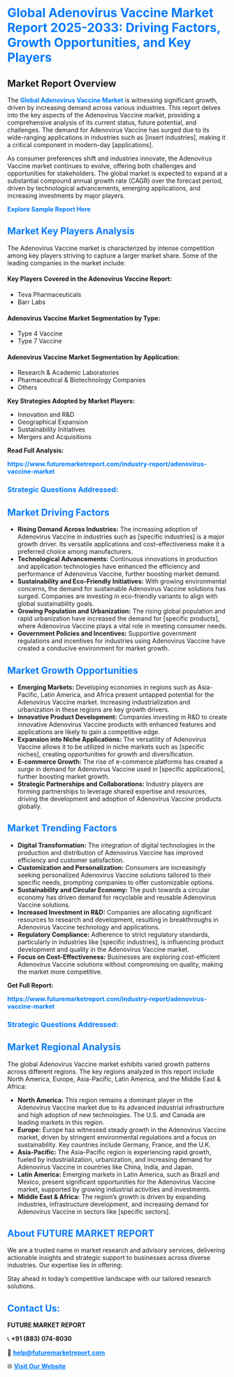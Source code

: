 <h1 style="color: #007BFF;">Global Adenovirus Vaccine Market Report 2025-2033: Driving Factors, Growth Opportunities, and Key Players</h1>

<section id="overview">
<h2>Market Report Overview</h2>
<p>The <a href="https://www.futuremarketreport.com/industry-report/adenovirus-vaccine-market" style="color: #007BFF; text-decoration: none;"><strong>Global Adenovirus Vaccine Market</strong></a> is witnessing significant growth, driven by increasing demand across various industries. This report delves into the key aspects of the Adenovirus Vaccine market, providing a comprehensive analysis of its current status, future potential, and challenges. The demand for Adenovirus Vaccine has surged due to its wide-ranging applications in industries such as [insert industries], making it a critical component in modern-day [applications].</p>
<p>As consumer preferences shift and industries innovate, the Adenovirus Vaccine market continues to evolve, offering both challenges and opportunities for stakeholders. The global market is expected to expand at a substantial compound annual growth rate (CAGR) over the forecast period, driven by technological advancements, emerging applications, and increasing investments by major players.</p>
</section>

<section id="overview">
<p><a href="https://www.futuremarketreport.com/request-sample/reportId=89027" style="color: #007BFF; text-decoration: none;"><strong>Explore Sample Report Here</strong></a></p>
</section>

<section id="key-players">
<h2 style="color: #007BFF;">Market Key Players Analysis</h2>
<p>The Adenovirus Vaccine market is characterized by intense competition among key players striving to capture a larger market share. Some of the leading companies in the market include:</p>
<h4>Key Players Covered in the Adenovirus Vaccine Report:</h4>
<ul><li>Teva Pharmaceuticals</li><li>Barr Labs</li></ul>
<h4>Adenovirus Vaccine Market Segmentation by Type:</h4>
<ul><li>Type 4 Vaccine</li><li>Type 7 Vaccine</li></ul>

<h4>Adenovirus Vaccine Market Segmentation by Application:</h4>
<ul><li>Research &amp; Academic Laboratories</li><li>Pharmaceutical &amp; Biotechnology Companies</li><li>Others</li></ul>
<p><strong>Key Strategies Adopted by Market Players:</strong></p>
<ul>
<li>Innovation and R&D</li>
<li>Geographical Expansion</li>
<li>Sustainability Initiatives</li>
<li>Mergers and Acquisitions</li>
</ul>
</section>

<section>
<p><strong>Read Full Analysis: </strong></p><a href="https://www.futuremarketreport.com/industry-report/adenovirus-vaccine-market" style="color: #007BFF; text-decoration: none;"><strong>https://www.futuremarketreport.com/industry-report/adenovirus-vaccine-market</strong></a>
<h3 style="color: #007BFF;">Strategic Questions Addressed:</h3>
</section>

<section id="driving-factors">
<h2 style="color: #007BFF;">Market Driving Factors</h2>
<ul>
<li><strong>Rising Demand Across Industries:</strong> The increasing adoption of Adenovirus Vaccine in industries such as [specific industries] is a major growth driver. Its versatile applications and cost-effectiveness make it a preferred choice among manufacturers.</li>
<li><strong>Technological Advancements:</strong> Continuous innovations in production and application technologies have enhanced the efficiency and performance of Adenovirus Vaccine, further boosting market demand.</li>
<li><strong>Sustainability and Eco-Friendly Initiatives:</strong> With growing environmental concerns, the demand for sustainable Adenovirus Vaccine solutions has surged. Companies are investing in eco-friendly variants to align with global sustainability goals.</li>
<li><strong>Growing Population and Urbanization:</strong> The rising global population and rapid urbanization have increased the demand for [specific products], where Adenovirus Vaccine plays a vital role in meeting consumer needs.</li>
<li><strong>Government Policies and Incentives:</strong> Supportive government regulations and incentives for industries using Adenovirus Vaccine have created a conducive environment for market growth.</li>
</ul>
</section>

<section id="growth-opportunities">
<h2 style="color: #007BFF;">Market Growth Opportunities</h2>
<ul>
<li><strong>Emerging Markets:</strong> Developing economies in regions such as Asia-Pacific, Latin America, and Africa present untapped potential for the Adenovirus Vaccine market. Increasing industrialization and urbanization in these regions are key growth drivers.</li>
<li><strong>Innovative Product Development:</strong> Companies investing in R&D to create innovative Adenovirus Vaccine products with enhanced features and applications are likely to gain a competitive edge.</li>
<li><strong>Expansion into Niche Applications:</strong> The versatility of Adenovirus Vaccine allows it to be utilized in niche markets such as [specific niches], creating opportunities for growth and diversification.</li>
<li><strong>E-commerce Growth:</strong> The rise of e-commerce platforms has created a surge in demand for Adenovirus Vaccine used in [specific applications], further boosting market growth.</li>
<li><strong>Strategic Partnerships and Collaborations:</strong> Industry players are forming partnerships to leverage shared expertise and resources, driving the development and adoption of Adenovirus Vaccine products globally.</li>
</ul>
</section>

<section id="trending-factors">
<h2 style="color: #007BFF;">Market Trending Factors</h2>
<ul>
<li><strong>Digital Transformation:</strong> The integration of digital technologies in the production and distribution of Adenovirus Vaccine has improved efficiency and customer satisfaction.</li>
<li><strong>Customization and Personalization:</strong> Consumers are increasingly seeking personalized Adenovirus Vaccine solutions tailored to their specific needs, prompting companies to offer customizable options.</li>
<li><strong>Sustainability and Circular Economy:</strong> The push towards a circular economy has driven demand for recyclable and reusable Adenovirus Vaccine solutions.</li>
<li><strong>Increased Investment in R&D:</strong> Companies are allocating significant resources to research and development, resulting in breakthroughs in Adenovirus Vaccine technology and applications.</li>
<li><strong>Regulatory Compliance:</strong> Adherence to strict regulatory standards, particularly in industries like [specific industries], is influencing product development and quality in the Adenovirus Vaccine market.</li>
<li><strong>Focus on Cost-Effectiveness:</strong> Businesses are exploring cost-efficient Adenovirus Vaccine solutions without compromising on quality, making the market more competitive.</li>
</ul>
</section>

<section>
<p><strong>Get Full Report: </strong></p><a href="https://www.futuremarketreport.com/industry-report/adenovirus-vaccine-market" style="color: #007BFF; text-decoration: none;"><strong>https://www.futuremarketreport.com/industry-report/adenovirus-vaccine-market</strong></a>
<h3 style="color: #007BFF;">Strategic Questions Addressed:</h3>
</section>


<section id="regional-analysis">
<h2 style="color: #007BFF;">Market Regional Analysis</h2>
<p>The global Adenovirus Vaccine market exhibits varied growth patterns across different regions. The key regions analyzed in this report include North America, Europe, Asia-Pacific, Latin America, and the Middle East & Africa:</p>
<ul>
<li><strong>North America:</strong> This region remains a dominant player in the Adenovirus Vaccine market due to its advanced industrial infrastructure and high adoption of new technologies. The U.S. and Canada are leading markets in this region.</li>
<li><strong>Europe:</strong> Europe has witnessed steady growth in the Adenovirus Vaccine market, driven by stringent environmental regulations and a focus on sustainability. Key countries include Germany, France, and the U.K.</li>
<li><strong>Asia-Pacific:</strong> The Asia-Pacific region is experiencing rapid growth, fueled by industrialization, urbanization, and increasing demand for Adenovirus Vaccine in countries like China, India, and Japan.</li>
<li><strong>Latin America:</strong> Emerging markets in Latin America, such as Brazil and Mexico, present significant opportunities for the Adenovirus Vaccine market, supported by growing industrial activities and investments.</li>
<li><strong>Middle East & Africa:</strong> The region’s growth is driven by expanding industries, infrastructure development, and increasing demand for Adenovirus Vaccine in sectors like [specific sectors].</li>
</ul>
</section>

<footer>
<h2 style="color: #007BFF;">About FUTURE MARKET REPORT</h2>
<p>We are a trusted name in market research and advisory services, delivering actionable insights and strategic support to businesses across diverse industries. Our expertise lies in offering:</p>

<p>Stay ahead in today’s competitive landscape with our tailored research solutions.</p>

<h2 style="color: #007BFF;">Contact Us:</h2>
<p><strong>FUTURE MARKET REPORT</strong></p>
<p>📞 <strong>+91 (883) 074-8030</strong></p>
<p>📧 <strong><a href="mailto:help@futuremarketreport.com" style="color: #007BFF;">help@futuremarketreport.com</a></strong></p>
<p>🌐 <strong><a href="https://www.futuremarketreport.com/" style="color: #007BFF;">Visit Our Website</a></strong></p>
</footer>